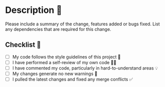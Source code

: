 # Description 🤩

Please include a summary of the change, features added or bugs fixed. List any dependencies that are required for this change.

## Checklist 👀

- [ ] My code follows the style guidelines of this project 💅
- [ ] I have performed a self-review of my own code 🕵️‍♀️
- [ ] I have commented my code, particularly in hard-to-understand areas 💡
- [ ] My changes generate no new warnings 🚨
- [ ] I pulled the latest changes and fixed any merge conflicts ✅
